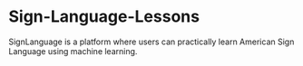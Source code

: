 # Sign-Language-Lessons
SignLanguage is a platform where users can practically learn American Sign Language using machine learning.
